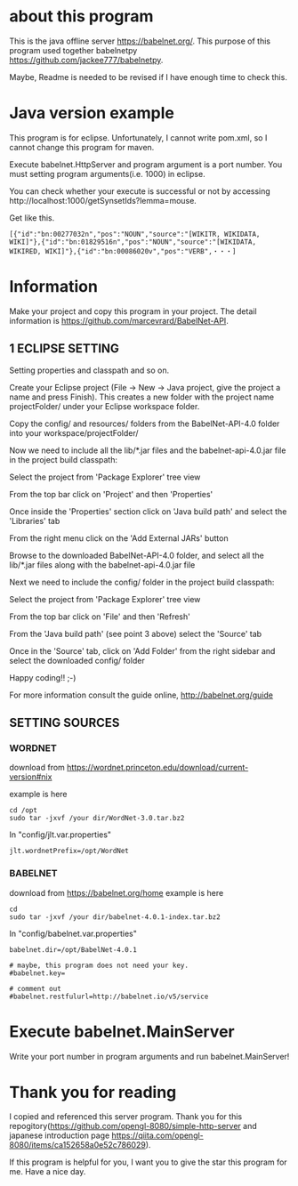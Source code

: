 # about this program
This is the java offline server https://babelnet.org/. This purpose of this program used together babelnetpy https://github.com/jackee777/babelnetpy.

Maybe, Readme is needed to be revised if I have enough time to check this.

# Java version example
This program is for eclipse. Unfortunately, I cannot write pom.xml, so I cannot change this program for maven.

Execute babelnet.HttpServer and program argument is a port number. You must setting program arguments(i.e. 1000) in eclipse.

You can check whether your execute is successful or not by accessing http://localhost:1000/getSynsetIds?lemma=mouse.

Get like this.
```
[{"id":"bn:00277032n","pos":"NOUN","source":"[WIKITR, WIKIDATA, WIKI]"},{"id":"bn:01829516n","pos":"NOUN","source":"[WIKIDATA, WIKIRED, WIKI]"},{"id":"bn:00086020v","pos":"VERB",・・・]
```

# Information
Make your project and copy this program in your project. The detail information is https://github.com/marcevrard/BabelNet-API.

## 1 ECLIPSE SETTING
Setting properties and classpath and so on.

Create your Eclipse project (File -> New -> Java project, give the project a name and press Finish). This creates a new folder with the project name projectFolder/ under your Eclipse workspace folder.

Copy the config/ and resources/ folders from the BabelNet-API-4.0 folder into your workspace/projectFolder/

Now we need to include all the lib/*.jar files and the babelnet-api-4.0.jar file in the project build classpath:

Select the project from 'Package Explorer' tree view

From the top bar click on 'Project' and then 'Properties'

Once inside the 'Properties' section click on 'Java build path' and select the 'Libraries' tab

From the right menu click on the 'Add External JARs' button

Browse to the downloaded BabelNet-API-4.0 folder, and select all the lib/*.jar files along with the babelnet-api-4.0.jar file

Next we need to include the config/ folder in the project build classpath:

Select the project from 'Package Explorer' tree view

From the top bar click on 'File' and then 'Refresh'

From the 'Java build path' (see point 3 above) select the 'Source' tab

Once in the 'Source' tab, click on 'Add Folder' from the right sidebar and select the downloaded config/ folder

Happy coding!! ;-)

For more information consult the guide online, http://babelnet.org/guide


## SETTING SOURCES
### WORDNET
download from https://wordnet.princeton.edu/download/current-version#nix

example is here
```
cd /opt
sudo tar -jxvf /your dir/WordNet-3.0.tar.bz2
```

In "config/jlt.var.properties"
```
jlt.wordnetPrefix=/opt/WordNet
```

### BABELNET
download from https://babelnet.org/home
example is here 
```
cd 
sudo tar -jxvf /your dir/babelnet-4.0.1-index.tar.bz2
```

In "config/babelnet.var.properties"
```
babelnet.dir=/opt/BabelNet-4.0.1

# maybe, this program does not need your key.
#babelnet.key=

# comment out
#babelnet.restfulurl=http://babelnet.io/v5/service
```

# Execute babelnet.MainServer
Write your port number in program arguments and run babelnet.MainServer!

# Thank you for reading
I copied and referenced this server program. Thank you for this repogitory(https://github.com/opengl-8080/simple-http-server and japanese introduction page https://qiita.com/opengl-8080/items/ca152658a0e52c786029). 

If this program is helpful for you, I want you to give the star this program for me. Have a nice day.
